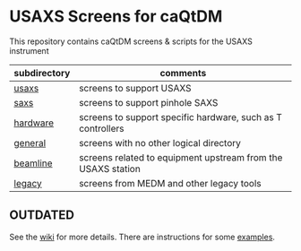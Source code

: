 # USAXS Screens for caQtDM

This repository contains caQtDM screens & scripts for the USAXS instrument

subdirectory | comments
--- | ---
[usaxs](usaxs) | screens to support USAXS
[saxs](saxs) | screens to support pinhole SAXS
[hardware](hardware) | screens to support specific hardware, such as T controllers
[general](general) | screens with no other logical directory
[beamline](beamline) | screens related to equipment upstream from the USAXS station
[legacy](legacy) | screens from MEDM and other legacy tools

## OUTDATED

See the [wiki](https://git.aps.anl.gov/USAXS/caQtDM/wikis/home) for more details.
There are instructions for some [examples](HOWTO).
